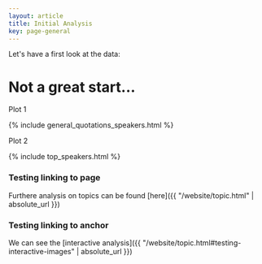 ```yaml
---
layout: article
title: Initial Analysis
key: page-general
---
```

Let's have a first look at the data: 

# Not a great start...
Plot 1

{% include general_quotations_speakers.html %}

Plot 2

{% include top_speakers.html %}

### Testing linking to page
Furthere analysis on topics can be found [here]({{ "/website/topic.html" | absolute_url }})


### Testing linking to anchor
We can see the [interactive analysis]({{ "/website/topic.html#testing-interactive-images" | absolute_url }})
